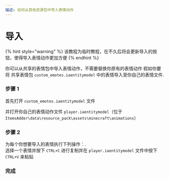 ```yaml
---
描述: 如何从其他资源包中导入表情动作
---
```


# 导入

{% hint style="warning" %}
该教程为临时教程，在不久后将会更新导入的按钮，使得导入表情动作更加方便
{% endhint %}

你可以从共享的表情包中导入表情动作，不需要替换你原有的表情动作
假如你要将 共享表情包 `custom_emotes.iaentitymodel` 中的表情导入至你自己的表情文件.
### 步骤 1

首先打开 `custom_emotes.iaentitymodel` 文件

并打开你自己的表情动作文件 `player.iaentitymodel`（位于`ItemsAdder\data\resource_pack\assets\minecraft\animations`）

### 步骤 2

为每个你想要导入的表情执行下列操作：.\
选择一个表情并按下 `CTRL+C` 进行复制并在 `player.iaentitymodel` 文件中按下 `CTRL+V` 来粘贴

### 完成
